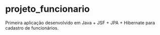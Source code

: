 # projeto_funcionario
Primeira aplicação desenvolvido em Java + JSF + JPA + Hibernate para cadastro de funcionários.
